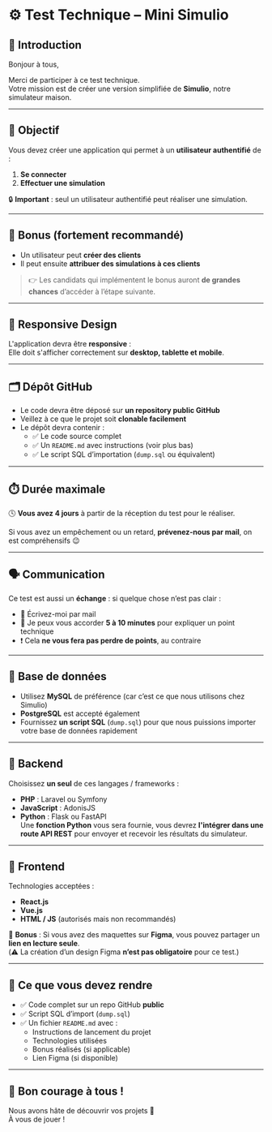 # ⚙️ Test Technique – Mini Simulio

## 👋 Introduction

Bonjour à tous,

Merci de participer à ce test technique.  
Votre mission est de créer une version simplifiée de **Simulio**, notre simulateur maison.

---

## 🎯 Objectif

Vous devez créer une application qui permet à un **utilisateur authentifié** de :

1. **Se connecter**
2. **Effectuer une simulation**

🔒 **Important** : seul un utilisateur authentifié peut réaliser une simulation.

---

## 🎁 Bonus (fortement recommandé)

- Un utilisateur peut **créer des clients**
- Il peut ensuite **attribuer des simulations à ces clients**

> 👉 Les candidats qui implémentent le bonus auront **de grandes chances** d’accéder à l’étape suivante.

---

## 📱 Responsive Design

L'application devra être **responsive** :  
Elle doit s'afficher correctement sur **desktop, tablette et mobile**.

---

## 🗂️ Dépôt GitHub

- Le code devra être déposé sur **un repository public GitHub**
- Veillez à ce que le projet soit **clonable facilement**
- Le dépôt devra contenir :
  - ✅ Le code source complet
  - ✅ Un `README.md` avec instructions (voir plus bas)
  - ✅ Le script SQL d’importation (`dump.sql` ou équivalent)

---

## ⏱️ Durée maximale

🕓 **Vous avez 4 jours** à partir de la réception du test pour le réaliser.

Si vous avez un empêchement ou un retard, **prévenez-nous par mail**, on est compréhensifs 😉

---

## 🗣️ Communication

Ce test est aussi un **échange** : si quelque chose n’est pas clair :

- 📧 Écrivez-moi par mail
- 🤝 Je peux vous accorder **5 à 10 minutes** pour expliquer un point technique
- ❗ Cela **ne vous fera pas perdre de points**, au contraire

---

## 💾 Base de données

- Utilisez **MySQL** de préférence (car c’est ce que nous utilisons chez Simulio)
- **PostgreSQL** est accepté également
- Fournissez **un script SQL** (`dump.sql`) pour que nous puissions importer votre base de données rapidement

---

## 🧠 Backend

Choisissez **un seul** de ces langages / frameworks :

- **PHP** : Laravel ou Symfony
- **JavaScript** : AdonisJS
- **Python** : Flask ou FastAPI  
  Une **fonction Python** vous sera fournie, vous devrez **l'intégrer dans une route API REST** pour envoyer et recevoir les résultats du simulateur.

---

## 🎨 Frontend

Technologies acceptées :

- **React.js**
- **Vue.js**
- **HTML / JS** (autorisés mais non recommandés)

🎨 **Bonus** : Si vous avez des maquettes sur **Figma**, vous pouvez partager un **lien en lecture seule**.  
(⚠️ La création d’un design Figma **n’est pas obligatoire** pour ce test.)

---

## 📄 Ce que vous devez rendre

- ✅ Code complet sur un repo GitHub **public**
- ✅ Script SQL d’import (`dump.sql`)
- ✅ Un fichier `README.md` avec :
  - Instructions de lancement du projet
  - Technologies utilisées
  - Bonus réalisés (si applicable)
  - Lien Figma (si disponible)

---

## 🚀 Bon courage à tous !

Nous avons hâte de découvrir vos projets 🙂  
À vous de jouer !
